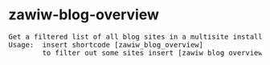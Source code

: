 <h1>zawiw-blog-overview</h1>
<pre>
Get a filtered list of all blog sites in a multisite installation
Usage:  insert shortcode [zawiw_blog_overview]
        to filter out some sites insert [zawiw_blog_overview filter_out="regex"]
</pre>

